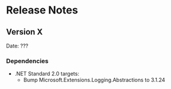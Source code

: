 # Release Notes

## Version X

Date: ???

### Dependencies

- .NET Standard 2.0 targets:
  - Bump Microsoft.Extensions.Logging.Abstractions to 3.1.24



